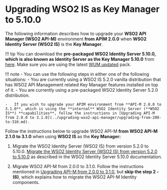 # Upgrading WSO2 IS as Key Manager to 5.10.0

The following information describes how to upgrade your **WSO2 API Manager (WSO2 API-M)** environment **from APIM 2.0.0** when **WSO2 Identity Server (WSO2 IS)** is the **Key Manager**.

!!! tip
    You can download the **pre-packaged WSO2 Identity Server 5.10.0, which is also known as Identity Server as the Key Manager 5.10.0** from [here](https://wso2.com/api-management/install/key-manager/). Make sure you are using the latest [WUM updated](https://docs.wso2.com/display/updates/Getting+Started) pack.

!!! note
    -   You can use the following steps in either one of the following situations:
        -   You are currently using a WSO2 IS 5.2.0 vanilla distribution that has WSO2 API Management related Key Manager features installed on top of it.
        -   You are currently using a pre-packaged WSO2 Identity Server 5.2.0 distribution.

    -   If you wish to upgrade your APIM environment from **API-M 2.0.0 to 3.1.0**, which is using the **internal** WSO2 Identity Server (**WSO2 IS**) **capabilities**, follow the instructions in [Upgrading API-M from 2.0.0 to 3.1.0](../upgrading-wso2-api-manager/upgrading-from-200-to-310.md).

Follow the instructions below to upgrade WSO2 API-M **from WSO2 API-M 2.1.0 to 3.1.0** when using **WSO2 IS** as the **Key Manager:**

1.  Migrate the WSO2 Identity Server (WSO2 IS) from version 5.2.0 to 5.10.0.
    [Migrate the WSO2 Identity Server (WSO2 IS) from version 5.2.0 to 5.10.0](https://is.docs.wso2.com/en/5.10.0/setup/migrating-to-5100/) as described in the WSO2 Identity Server 5.10.0 documentation.

2.  Migrate WSO2 API-M from 2.0.0 to 3.1.0.
    Follow the instructions mentioned in [Upgrading API-M from 2.0.0 to 3.1.0](../upgrading-wso2-api-manager/upgrading-from-200-to-310.md), but **skip the step 2 - (6)**, which explains how to migrate the WSO2 API-M Identity components.
